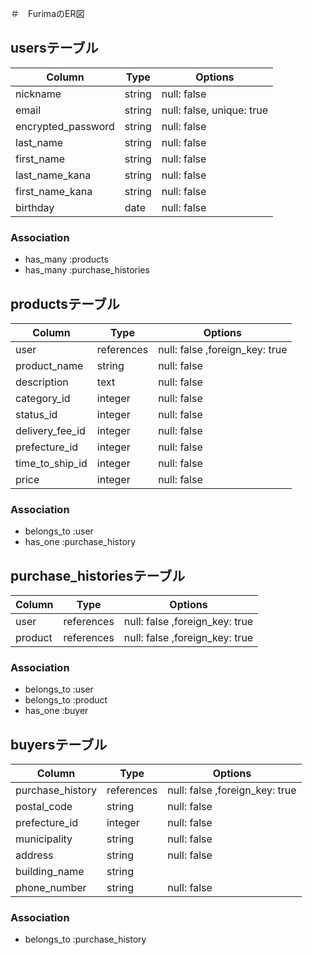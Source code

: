 ＃　FurimaのER図

##  usersテーブル

| Column             | Type        | Options                        |
| ------------------ | ----------- | ------------------------------ |
| nickname           | string      | null: false                    |
| email              | string      | null: false, unique: true      |
| encrypted_password | string      | null: false                    |
| last_name          | string      | null: false                    |
| first_name         | string      | null: false                    |
| last_name_kana     | string      | null: false                    |
| first_name_kana    | string      | null: false                    |
| birthday           | date        | null: false                    |

### Association
- has_many :products
- has_many :purchase_histories

## productsテーブル

| Column             | Type        | Options                        |
| ------------------ | ----------- | ------------------------------ |
| user               | references  | null: false ,foreign_key: true |
| product_name       | string      | null: false                    |
| description        | text        | null: false                    |
| category_id        | integer     | null: false                    |
| status_id          | integer     | null: false                    |
| delivery_fee_id    | integer     | null: false                    |
| prefecture_id      | integer     | null: false                    |
| time_to_ship_id    | integer     | null: false                    |
| price              | integer     | null: false                    |

### Association
- belongs_to :user
- has_one :purchase_history

## purchase_historiesテーブル

| Column           | Type        | Options                        |
| ---------------- | ----------- | ------------------------------ |
| user             | references  | null: false ,foreign_key: true |
| product          | references  | null: false ,foreign_key: true |

### Association
- belongs_to :user
- belongs_to :product
- has_one :buyer

## buyersテーブル

| Column           | Type       | Options                        |
| ---------------- | ---------- | ------------------------------ |
| purchase_history | references | null: false ,foreign_key: true |
| postal_code      | string     | null: false                    |
| prefecture_id    | integer    | null: false                    |
| municipality     | string     | null: false                    |
| address          | string     | null: false                    |
| building_name    | string     |                                |
| phone_number     | string     | null: false                    |

### Association
- belongs_to :purchase_history